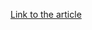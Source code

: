 [Link to the article](https://www.huntress.com/blog/advanced-persistent-threat-targeting-vietnamese-human-rights-defenders)

